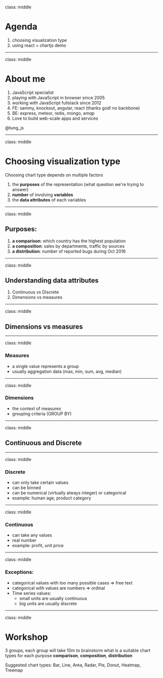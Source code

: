 class: middle

# Agenda

1. choosing visualization type
2. using react + chartjs demo

---
class: middle

# About me

1. JavaScript specialist
1. playing with JavaScript in browser since 2005
1. working with JavaScript fullstack since 2012
1. FE: sammy, knockout, angular, react (thanks god! no backbone)
1. BE: express, meteor, redis, mongo, amqp
1. Love to build web-scale apps and services

@tung_js

---
class: middle

# Choosing visualization type

Choosing chart type depends on multiple factors

1. the **purposes** of the representation (what question we're trying to answer)
2. **number** of involving **variables**
3. the **data attributes** of each variables

---
class: middle

## Purposes:

1. **a comparison**: which country has the highest population
2. **a composition**: sales by departments, traffic by sources
3. **a distribution**: number of reported bugs during Oct 2016

---
class: middle

## Understanding data attributes

1. Continuous vs Discrete
2. Dimensions vs measures

---
class: middle

## Dimensions vs measures

---
class: middle

### Measures
- a single value represents a group
- usually aggregation data (max, min, sum, avg, median)

---
class: middle

### Dimensions
- the context of measures
- grouping criteria (GROUP BY)

---
class: middle

## Continuous and Discrete

---
class: middle

### Discrete
- can only take certain values
- can be binned
- can be numerical (virtually always integer) or categorical
- example: human age, product category

---
class: middle

### Continuous
- can take any values
- real number
- example: profit, unit price

---
class: middle

### Exceptions:
- categorical values with too many possible cases => free text
- categorical with values are numbers => ordinal
- Time series values:
  * small units are usually continuous
  * big units are usually discrete

---
class: middle

# Workshop

3 groups, each group will take 10m to brainstorm
what is a suitable chart types for each purpose
**comparison**,
**composition**,
**distribution**

Suggested chart types: Bar, Line, Area, Radar, Pie, Donut, Heatmap, Treemap
